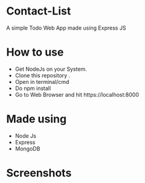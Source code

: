 # Contact-List
A simple Todo Web App made using Express JS

# How to use
* Get NodeJs on your System.
* Clone this repository .
* Open in terminal/cmd
* Do npm install
* Go to Web Browser and hit https://localhost:8000

# Made using
* Node Js
* Express
* MongoDB

# Screenshots

